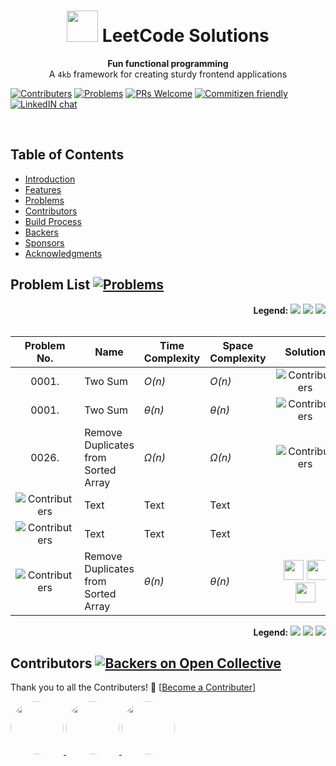 <h1 align="center"><img src="https://leetcode.com/static/images/LeetCode_logo.png" height="50px"> LeetCode Solutions</h1>
<div align="center">
  <strong>Fun functional programming</strong>
</div>
<div align="center">
  A <code>4kb</code> framework for creating sturdy frontend applications
</div>

[![Contributers](https://img.shields.io/static/v1.svg?label=Contributers&message=%205%20&color=orange)](https://github.com/pradhan1234/leetcode/graphs/contributors) [![Problems](https://img.shields.io/badge/%23Problems-50-yellow.svg)](https://github.com/pradhan1234/leetcode) [![PRs Welcome](https://img.shields.io/badge/PRs-Welcome-green.svg)]() [![Commitizen friendly](https://img.shields.io/badge/Commitizen-Friendly-brightgreen.svg)](https://github.com/pradhan1234/leetcode/community) [![LinkedIN chat](https://img.shields.io/badge/Chat-On_LinkedIN-0077B5.svg)](https://linkedin.com)





<br>

## Table of Contents

- [Introduction](#introduction)
- [Features](#features)
- [Problems](#problems)
- [Contributors](#contributors)
- [Build Process](#build-process)
- [Backers](#backers-)
- [Sponsors](#sponsors-)
- [Acknowledgments](#acknowledgments)


## Problem List [![Problems](https://img.shields.io/badge/%23Problems-50-yellow.svg)](#problems)	


<div style="text-align:right;">
<b>Legend:</b>
<img src="https://img.shields.io/static/v1.svg?label=&message=EASY&color=green">
<img src="https://img.shields.io/static/v1.svg?label=&message=MEDIUM&color=orange">
<img src="https://img.shields.io/static/v1.svg?label=&message=HARD&color=red">
</div>
<br>

| Problem No. | Name | Time Complexity | Space Complexity | Solution |
|:--------:| -------- | -------- | -------- |:--------:|
| 0001.     | Two Sum     | *O(n)*     | *O(n)*     | ![Contributers](https://img.shields.io/static/v1.svg?label=&message=EASY&color=green)     |
| 0001.     | Two Sum     | *&theta;(n)*     | *&theta;(n)*     | ![Contributers](https://img.shields.io/static/v1.svg?label=&message=MEDIUM&color=orange)     |
| 0026.     | Remove Duplicates from Sorted Array     | *&Omega;(n)*     | *&Omega;(n)*     | ![Contributers](https://img.shields.io/static/v1.svg?label=&message=HARD&color=red)     |
| ![Contributers](https://img.shields.io/static/v1.svg?label=&message=0001.&color=green)      | Text     | Text     | Text     | |
| ![Contributers](https://img.shields.io/static/v1.svg?label=&message=0001.&color=orange)     | Text     | Text     | Text     | |
| ![Contributers](https://img.shields.io/static/v1.svg?label=&message=0026.&color=red)     | Remove Duplicates from Sorted Array      | *&theta;(n)*     | *&theta;(n)*     | <img height="32" width="32" src="https://cdn.jsdelivr.net/npm/simple-icons@latest/icons/java.svg" /> <img height="32" width="32" src="https://cdn.jsdelivr.net/npm/simple-icons@latest/icons/python.svg" /> <img height="32" width="32" src="https://cdn.jsdelivr.net/npm/simple-icons@latest/icons/cplusplus.svg" /> |

<div style="text-align:right;">
<b>Legend:</b>
<img src="https://img.shields.io/static/v1.svg?label=&message=EASY&color=green">
<img src="https://img.shields.io/static/v1.svg?label=&message=MEDIUM&color=orange">
<img src="https://img.shields.io/static/v1.svg?label=&message=HARD&color=red">
</div>





## Contributors [![Backers on Open Collective](https://img.shields.io/static/v1.svg?label=Contributers&message=&nbsp;5&nbsp;&color=orange)](#contributers)

Thank you to all the Contributers! 🙏 [[Become a Contributer](https://opencollective.com/git-point#backer)]


<a href="https://github.com/pradhan1234" target="_blank">
<img src="https://avatars1.githubusercontent.com/u/10259704?s=400&v=4" style="border-radius: 50%; height: 85px;">
</a>
<a href="https://github.com/tushar8049" target="_blank">
<img src="https://avatars2.githubusercontent.com/u/14814417?s=400&v=4" style="border-radius: 50%; height: 85px;">
</a>
<a href="https://github.com/pradhan1234" target="_blank">
<img src="https://avatars1.githubusercontent.com/u/10259704?s=400&v=4" style="border-radius: 50%; height: 85px;">
</a>
